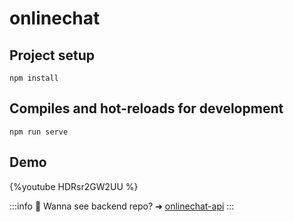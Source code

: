 # onlinechat

## Project setup
```
npm install
```

## Compiles and hot-reloads for development
```
npm run serve
```
## Demo

{%youtube HDRsr2GW2UU %}

:::info
:pushpin: Wanna see backend repo? ➜ [onlinechat-api](https://github.com/YuAnWu0000/onlinechat-api) 
:::